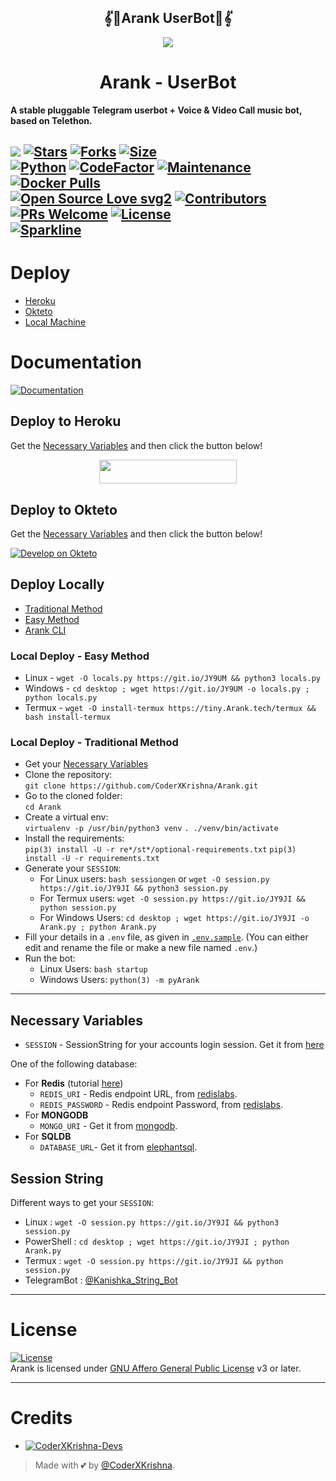 <h2 align="center">
    𝄟🌹Arank UserBot🌹​​​​​𝄟​​​​​
</h2>

<p align="center">
  <img src="https://telegra.ph/file/0b9d7bd278272147f1f3c.jpg">
</p>
<h1 align="center">
  <b>Arank - UserBot</b>
</h1>

<b>A stable pluggable Telegram userbot + Voice & Video Call music bot, based on Telethon.</b>

[![](https://img.shields.io/badge/Arank-v0.8-crimson)](#)
[![Stars](https://img.shields.io/github/stars/CoderXKrishna/Arank?style=flat-square&color=yellow)](https://github.com/CoderXKrishna/Arank/stargazers)
[![Forks](https://img.shields.io/github/forks/CoderXKrishna/Arank?style=flat-square&color=orange)](https://github.com/CoderXKrishna/Arank/fork)
[![Size](https://img.shields.io/github/repo-size/CoderXKrishna/Arank?style=flat-square&color=green)](https://github.com/CoderXKrishna/Arank/)   
[![Python](https://img.shields.io/badge/Python-v3.10.3-blue)](https://www.python.org/)
[![CodeFactor](https://www.codefactor.io/repository/github/CoderXKrishna/Arank/badge/main)](https://www.codefactor.io/repository/github/CoderXKrishna/Arank/overview/main)
[![Maintenance](https://img.shields.io/badge/Maintained%3F-yes-green.svg)](https://github.com/CoderXKrishna/Arank/graphs/commit-activity)
[![Docker Pulls](https://img.shields.io/docker/pulls/theCoderXKrishna/Arank?style=flat-square)](https://img.shields.io/docker/pulls/theCoderXKrishna/Arank?style=flat-square)   
[![Open Source Love svg2](https://badges.frapsoft.com/os/v2/open-source.svg?v=103)](https://github.com/CoderXKrishna/Arank)
[![Contributors](https://img.shields.io/github/contributors/CoderXKrishna/Arank?style=flat-square&color=green)](https://github.com/CoderXKrishna/Arank/graphs/contributors)
[![PRs Welcome](https://img.shields.io/badge/PRs-welcome-brightgreen.svg?style=flat-square)](https://makeapullrequest.com)
[![License](https://img.shields.io/badge/License-AGPL-blue)](https://github.com/CoderXKrishna/Arank/blob/main/LICENSE)   
[![Sparkline](https://stars.medv.io/CoderXKrishna/Arank.svg)](https://stars.medv.io/CoderXKrishna/Arank)
----

# Deploy
- [Heroku](#deploy-to-heroku)
- [Okteto](#deploy-to-okteto)
- [Local Machine](#deploy-locally)

# Documentation 
[![Documentation](https://img.shields.io/badge/Documentation-Arank-blue)](http://Arank.tech/)



## Deploy to Heroku
Get the [Necessary Variables](#Necessary-Variables) and then click the button below!  

<p align="center"><a href="https://dashboard.heroku.com/new?template=https://github.com/CoderXKrishna/Arank"> <img src="https://img.shields.io/badge/Deploy%20On%20Heroku-darkred?style=for-the-badge&logo=heroku" width="220" height="38.45"/></a></p>

## Deploy to Okteto
Get the [Necessary Variables](#Necessary-Variables) and then click the button below!

[![Develop on Okteto](https://okteto.com/develop-okteto.svg)](https://cloud.okteto.com/deploy?repository=https://github.com/CoderXKrishna/Arank)

## Deploy Locally
- [Traditional Method](#local-deploy---traditional-method)
- [Easy Method](#local-deploy---easy-method)
- [Arank CLI](#Arank-cli)

### Local Deploy - Easy Method
- Linux - `wget -O locals.py https://git.io/JY9UM && python3 locals.py`
- Windows - `cd desktop ; wget https://git.io/JY9UM -o locals.py ; python locals.py`
- Termux - `wget -O install-termux https://tiny.Arank.tech/termux && bash install-termux`

### Local Deploy - Traditional Method
- Get your [Necessary Variables](#Necessary-Variables)
- Clone the repository:    
`git clone https://github.com/CoderXKrishna/Arank.git`
- Go to the cloned folder:    
`cd Arank`
- Create a virtual env:      
`virtualenv -p /usr/bin/python3 venv`
`. ./venv/bin/activate`
- Install the requirements:      
`pip(3) install -U -r re*/st*/optional-requirements.txt`
`pip(3) install -U -r requirements.txt`
- Generate your `SESSION`:
  - For Linux users:
    `bash sessiongen`
     or
    `wget -O session.py https://git.io/JY9JI && python3 session.py`
  - For Termux users:
    `wget -O session.py https://git.io/JY9JI && python session.py`
  - For Windows Users:
    `cd desktop ; wget https://git.io/JY9JI -o Arank.py ; python Arank.py`
- Fill your details in a `.env` file, as given in [`.env.sample`](https://github.com/CoderXKrishna/Arank/blob/main/.env.sample).
(You can either edit and rename the file or make a new file named `.env`.)
- Run the bot:
  - Linux Users:
   `bash startup`
  - Windows Users:
    `python(3) -m pyArank`

---
## Necessary Variables
- `SESSION` - SessionString for your accounts login session. Get it from [here](#Session-String)

One of the following database:
- For **Redis** (tutorial [here](./resources/extras/redistut.md))
  - `REDIS_URI` - Redis endpoint URL, from [redislabs](http://redislabs.com/).
  - `REDIS_PASSWORD` - Redis endpoint Password, from [redislabs](http://redislabs.com/).
- For **MONGODB**
  - `MONGO_URI` - Get it from [mongodb](https://mongodb.com/atlas).
- For **SQLDB**
  - `DATABASE_URL`- Get it from [elephantsql](https://elephantsql.com).

## Session String
Different ways to get your `SESSION`:
* Linux : `wget -O session.py https://git.io/JY9JI && python3 session.py`
* PowerShell : `cd desktop ; wget https://git.io/JY9JI ; python Arank.py`
* Termux : `wget -O session.py https://git.io/JY9JI && python session.py`
* TelegramBot : [@Kanishka_String_Bot](https://t.me/Kanishka_String_Bot)

---

# License
[![License](https://www.gnu.org/graphics/agplv3-155x51.png)](LICENSE)   
Arank is licensed under [GNU Affero General Public License](https://www.gnu.org/licenses/agpl-3.0.en.html) v3 or later.

---

# Credits
* [![CoderXKrishna-Devs](https://img.shields.io/static/v1?label=CoderXKrishna&message=devs&color=critical)](https://t.me/ArankDevs)

> Made with 💕 by [@CoderXKrishna](https://t.me/CoderXKrishna).    
